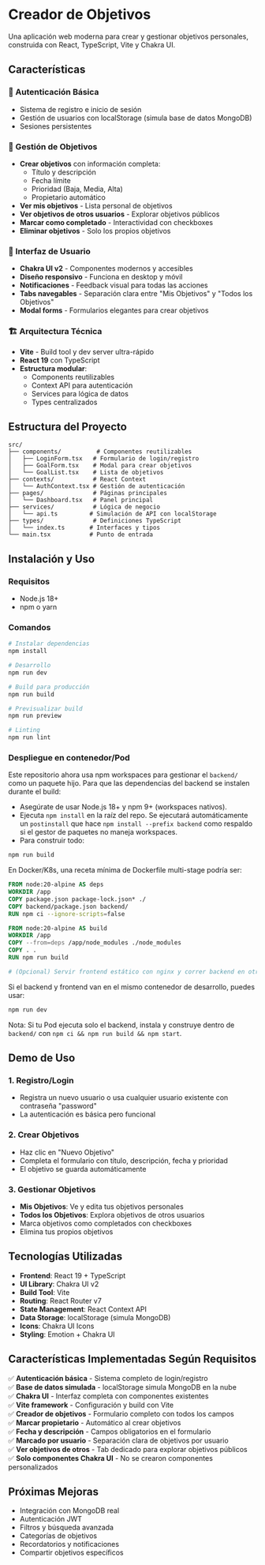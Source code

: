 # Creador de Objetivos

Una aplicación web moderna para crear y gestionar objetivos personales, construida con React, TypeScript, Vite y Chakra UI.

## Características

### 🔐 Autenticación Básica
- Sistema de registro e inicio de sesión
- Gestión de usuarios con localStorage (simula base de datos MongoDB)
- Sesiones persistentes

### 🎯 Gestión de Objetivos
- **Crear objetivos** con información completa:
  - Título y descripción
  - Fecha límite
  - Prioridad (Baja, Media, Alta)
  - Propietario automático
- **Ver mis objetivos** - Lista personal de objetivos
- **Ver objetivos de otros usuarios** - Explorar objetivos públicos
- **Marcar como completado** - Interactividad con checkboxes
- **Eliminar objetivos** - Solo los propios objetivos

### 🎨 Interfaz de Usuario
- **Chakra UI v2** - Componentes modernos y accesibles
- **Diseño responsivo** - Funciona en desktop y móvil
- **Notificaciones** - Feedback visual para todas las acciones
- **Tabs navegables** - Separación clara entre "Mis Objetivos" y "Todos los Objetivos"
- **Modal forms** - Formularios elegantes para crear objetivos

### 🏗️ Arquitectura Técnica
- **Vite** - Build tool y dev server ultra-rápido
- **React 19** con TypeScript
- **Estructura modular**:
  - Components reutilizables
  - Context API para autenticación
  - Services para lógica de datos
  - Types centralizados

## Estructura del Proyecto

```
src/
├── components/          # Componentes reutilizables
│   ├── LoginForm.tsx   # Formulario de login/registro
│   ├── GoalForm.tsx    # Modal para crear objetivos
│   └── GoalList.tsx    # Lista de objetivos
├── contexts/           # React Context
│   └── AuthContext.tsx # Gestión de autenticación
├── pages/              # Páginas principales
│   └── Dashboard.tsx   # Panel principal
├── services/           # Lógica de negocio
│   └── api.ts         # Simulación de API con localStorage
├── types/              # Definiciones TypeScript
│   └── index.ts       # Interfaces y tipos
└── main.tsx           # Punto de entrada
```

## Instalación y Uso

### Requisitos
- Node.js 18+
- npm o yarn

### Comandos

```bash
# Instalar dependencias
npm install

# Desarrollo
npm run dev

# Build para producción
npm run build

# Previsualizar build
npm run preview

# Linting
npm run lint
```

### Despliegue en contenedor/Pod

Este repositorio ahora usa npm workspaces para gestionar el `backend/` como un paquete hijo. Para que las dependencias del backend se instalen durante el build:

- Asegúrate de usar Node.js 18+ y npm 9+ (workspaces nativos).
- Ejecuta `npm install` en la raíz del repo. Se ejecutará automáticamente un `postinstall` que hace `npm install --prefix backend` como respaldo si el gestor de paquetes no maneja workspaces.
- Para construir todo:

```bash
npm run build
```

En Docker/K8s, una receta mínima de Dockerfile multi-stage podría ser:

```Dockerfile
FROM node:20-alpine AS deps
WORKDIR /app
COPY package.json package-lock.json* ./
COPY backend/package.json backend/
RUN npm ci --ignore-scripts=false

FROM node:20-alpine AS build
WORKDIR /app
COPY --from=deps /app/node_modules ./node_modules
COPY . .
RUN npm run build

# (Opcional) Servir frontend estático con nginx y correr backend en otro pod/servicio
```

Si el backend y frontend van en el mismo contenedor de desarrollo, puedes usar:

```bash
npm run dev
```

Nota: Si tu Pod ejecuta solo el backend, instala y construye dentro de `backend/` con `npm ci && npm run build && npm start`.

## Demo de Uso

### 1. Registro/Login
- Registra un nuevo usuario o usa cualquier usuario existente con contraseña "password"
- La autenticación es básica pero funcional

### 2. Crear Objetivos
- Haz clic en "Nuevo Objetivo"
- Completa el formulario con título, descripción, fecha y prioridad
- El objetivo se guarda automáticamente

### 3. Gestionar Objetivos
- **Mis Objetivos**: Ve y edita tus objetivos personales
- **Todos los Objetivos**: Explora objetivos de otros usuarios
- Marca objetivos como completados con checkboxes
- Elimina tus propios objetivos

## Tecnologías Utilizadas

- **Frontend**: React 19 + TypeScript
- **UI Library**: Chakra UI v2
- **Build Tool**: Vite
- **Routing**: React Router v7
- **State Management**: React Context API
- **Data Storage**: localStorage (simula MongoDB)
- **Icons**: Chakra UI Icons
- **Styling**: Emotion + Chakra UI

## Características Implementadas Según Requisitos

✅ **Autenticación básica** - Sistema completo de login/registro  
✅ **Base de datos simulada** - localStorage simula MongoDB en la nube  
✅ **Chakra UI** - Interfaz completa con componentes existentes  
✅ **Vite framework** - Configuración y build con Vite  
✅ **Creador de objetivos** - Formulario completo con todos los campos  
✅ **Marcar propietario** - Automático al crear objetivos  
✅ **Fecha y descripción** - Campos obligatorios en el formulario  
✅ **Marcado por usuario** - Separación clara de objetivos por usuario  
✅ **Ver objetivos de otros** - Tab dedicado para explorar objetivos públicos  
✅ **Solo componentes Chakra UI** - No se crearon componentes personalizados  

## Próximas Mejoras

- Integración con MongoDB real
- Autenticación JWT
- Filtros y búsqueda avanzada
- Categorías de objetivos
- Recordatorios y notificaciones
- Compartir objetivos específicos
